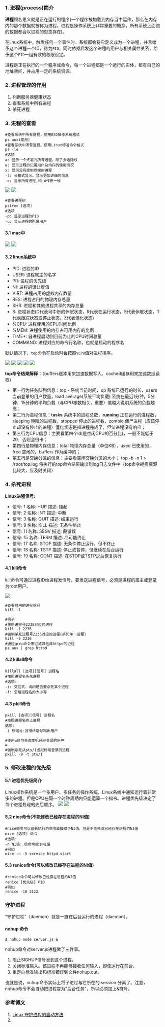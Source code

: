 ### 1. 进程(process)简介
**进程**顾名思义就是正在运行的程序(一个程序被加载到内存当中运作，那么在内存内的那个数据就被称为进程。进程是操作系统上非常重要的概念，所有系统上面跑的数据都会以进程的型态存在)。

在linux系统中，触发任何一个事件时，系统都会将它定义成为一个进程，并且给予这个进程一个ID，称为`PID`，同时依据启发这个进程的用户与相关属性关系，给予这个`PID`一组有效的权限设定。

进程是正在执行的一个程序或命令，每一个进程都是一个运行的实体，都有自己的地址空间，并占用一定的系统资源。
### 2. 进程管理的作用
1. 判断服务器健康状态
2. 查看系统中所有进程
3. 杀死进程

### 3. 进程的查看
```
#查看系统中所有进程，使用BSD操作系统格式
ps aux(常用)
#查看系统中所有进程，使用Linux标准命令格式
ps -le
#选项
a: 显示一个终端的所有进程，除了会话隐线
u: 显示进程的归属用户及内存的使用情况
x: 显示没有控制终端的进程
-l: 长格式显示。显示更加详细的信息
-e: 显示所有进程,和-A作用一致
```
![](../../static/linux-ps.png)
![](../../static/linux-ps2.png)

```
#查看进程树
pstree [选项]
#选项
-p: 显示进程的PID
-u: 显示进程的所属用户
```
#### 3.1 mac中
![](../static/linux-top.png)
![](../static/linux-top-info.png)
#### 3.2 linux系统中

* PID: 进程的ID
* USER: 进程属主的名字
* PR: 进程的优先级
* NI: 进程的谦让度值
* VIRT: 进程占用的虚拟内存数量
* RES: 进程占用的物理内存总量
* SHR: 进程和其他进程共享的内存总量
* S: 进程状态(D代表可中断的休眠状态，R代表在运行状态，S代表休眠状态，T代表跟踪状态或停止状态，Z代表僵化状态)
* %CPU: 进程使用的CPU时间比例
* %MEM: 进程使用的内存占可用内存的比例
* TIME+: 自进程启动到目前为止的CPU时间总量
* COMMAND: 进程对应的命令行名称，也就是启动的程序名

默认情况下，`top`命令在启动时会按照`%CPU`值对进程排序。

![](../../static/linux-top-infos.png)
![](../../static/linux-top-tasks.png)
![](../../static/linux-cpu.png)
![](../../static/linux-mem.png)
![](../../static/linux-swap.png)

**top命令结果解释：**（buffers缓冲用来加速数据写入，cached缓存用来加速数据读取）

* 第一行为任务队列信息：top - 系统当前时间，up 系统已运行的时长，users 当前登录的用户数量，load average(系统平均负载) 系统在最近1分钟，5分钟，15分钟的平均负载（与CPU核数相关，重要）值越大说明系统的负载越高；
* 第二行为进程信息：**tasks** 系统中的进程总数，**running** 正在运行的进程数，sleeping 睡眠的进程数，stopped 停止的进程数，zombie 僵尸进程（应该停止却没有停止的进程）僵化状态是指进程完成了，但父进程没有响应；
* 第三行为CPU信息：主要看第四个id(是空闲CPU的百分比)，一般不能低于20，否则会很卡；
* 第四行是物理内存信息：total 物理内存总量（单位KB），used 已使用的，free 空闲的，buffers 作为缓冲的；
* 第五行是交换分区的信息：主要看空闲交换分区的大小；
top -b -n 1 > /root/top.log 将执行的top命令结果输出到log日志文件中（top命令耗费资源比较大，应及时关闭）

### 4. 杀死进程

**Linux进程信号:**

* 信号: 1   名称: HUP  描述: 挂起
* 信号: 2  名称: INT  描述: 中断
* 信号: 3   名称: QUIT  描述: 结束运行
* 信号: 9  名称: KILL  描述: 无条件终止
* 信号: 11   名称: SEGV  描述: 段错误
* 信号: 15   名称: TERM  描述: 尽可能终止
* 信号: 17   名称: STOP  描述: 无条件停止运行，但不终止
* 信号: 18   名称: TSTP  描述: 停止或暂停，但继续在后台运行
* 信号: 19   名称: CONT  描述: 在STOP或TSTP之后恢复执行

#### 4.1 kill命令
kill命令可通过进程ID给进程发信号。要发送进程信号，必须是进程的属主或登录为root用户。

![](../../static/linux-kill.png)

```
#查看可用的进程信号
kill -l

#例子
#重启进程号2235对应的进程
kill -1 2235
#强制杀死进程号2236对应的进程(杀死单一进程)
kill -9 2236
#通过grep命令来过滤其他非httpd的进程
ps aux | grep httpd
```
#### 4.2 killall命令
```
killall [选项][信号] 进程名
#按照进程名杀死进程
#选项:
-i: 交互式，询问是否要杀死某个进程
-I: 忽略进程名的大小写
```
#### 4.3 pkill命令
```
pkill [选项][信号] 进程名
#按照进程名终止进程
选项:
-t 终端号:按照终端号踢出用户

#使用w命令查询本机已经登录的用户
w
#强制杀死从pts/1虚拟终端登录的进程
pkill -9 -t pts/1
```
### 5. 修改进程的优先级
#### 5.1 进程优先级简介
Linux操作系统是一个多用户、多任务的操作系统，Linux系统中通知运行着非常多的进程。但是CPU在同一个时钟周期内只能运算一个指令。进程优先级决定了每个进程处理的先后顺序。
![](../../static/linux-pri.png)
![](../../static/linux-pri2.png)
#### 5.2 nice命令(不能修改已经存在进程的NI值)
```
#nice命令可以给新执行的命令直接赋予NI值，但是不能修改已经存在进程的NI值
nice [选项] 命令
#选项:
-n NI值: 给命令赋予NI值
#例如
nice -n -5 service httpd start
```
#### 5.3 renice命令(可以修改已经存在进程的NI值)
```
#renice命令可以修改已经存在进程的NI值
renice [优先级] PID
#例如
renice -10 2122
```
### 守护进程
"守护进程"（daemon）就是一直在后台运行的进程（daemon）。
#### nohup 命令
```
$ nohup node server.js &
```
nohup命令对server.js进程做了三件事。

1. 阻止SIGHUP信号发到这个进程。
2. 关闭标准输入。该进程不再能够接收任何输入，即使运行在前台。
3. 重定向标准输出和标准错误到文件nohup.out。

也就是说，nohup命令实际上将子进程与它所在的 session 分离了。注意，nohup命令不会自动把进程变为"后台任务"，所以必须加上&符号。



### 参考博文
1. [Linux 守护进程的启动方法](http://www.ruanyifeng.com/blog/2016/02/linux-daemon.html)
2.